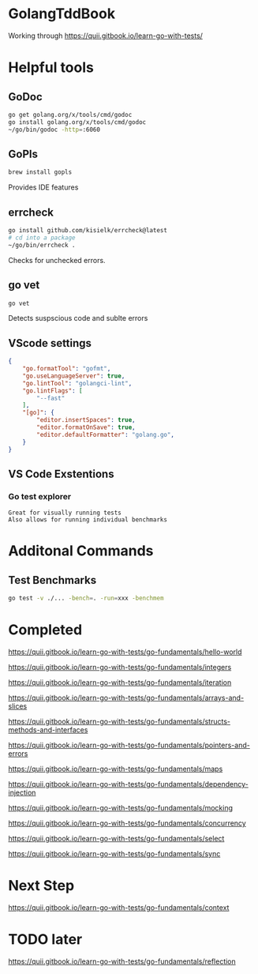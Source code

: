 # GolangTddBook
Working through https://quii.gitbook.io/learn-go-with-tests/

# Helpful tools

## GoDoc
```sh
go get golang.org/x/tools/cmd/godoc
go install golang.org/x/tools/cmd/godoc
~/go/bin/godoc -http=:6060
```

## GoPls
```sh
brew install gopls
```
Provides IDE features

## errcheck
```sh
go install github.com/kisielk/errcheck@latest
# cd into a package
~/go/bin/errcheck .
```
Checks for unchecked errors.


## go vet
```sh
go vet
```
Detects suspscious code and sublte errors

## VScode settings
```json
{
    "go.formatTool": "gofmt",
    "go.useLanguageServer": true,
    "go.lintTool": "golangci-lint",
    "go.lintFlags": [
        "--fast"
    ],
    "[go]": {
        "editor.insertSpaces": true,
        "editor.formatOnSave": true,
        "editor.defaultFormatter": "golang.go",
    }
}
```

## VS Code Exstentions

### Go test explorer
    Great for visually running tests
    Also allows for running individual benchmarks

# Additonal Commands

## Test Benchmarks
```sh
go test -v ./... -bench=. -run=xxx -benchmem
```


# Completed
https://quii.gitbook.io/learn-go-with-tests/go-fundamentals/hello-world

https://quii.gitbook.io/learn-go-with-tests/go-fundamentals/integers

https://quii.gitbook.io/learn-go-with-tests/go-fundamentals/iteration

https://quii.gitbook.io/learn-go-with-tests/go-fundamentals/arrays-and-slices

https://quii.gitbook.io/learn-go-with-tests/go-fundamentals/structs-methods-and-interfaces

https://quii.gitbook.io/learn-go-with-tests/go-fundamentals/pointers-and-errors

https://quii.gitbook.io/learn-go-with-tests/go-fundamentals/maps

https://quii.gitbook.io/learn-go-with-tests/go-fundamentals/dependency-injection

https://quii.gitbook.io/learn-go-with-tests/go-fundamentals/mocking

https://quii.gitbook.io/learn-go-with-tests/go-fundamentals/concurrency

https://quii.gitbook.io/learn-go-with-tests/go-fundamentals/select

https://quii.gitbook.io/learn-go-with-tests/go-fundamentals/sync

# Next Step
https://quii.gitbook.io/learn-go-with-tests/go-fundamentals/context

# TODO later
https://quii.gitbook.io/learn-go-with-tests/go-fundamentals/reflection
